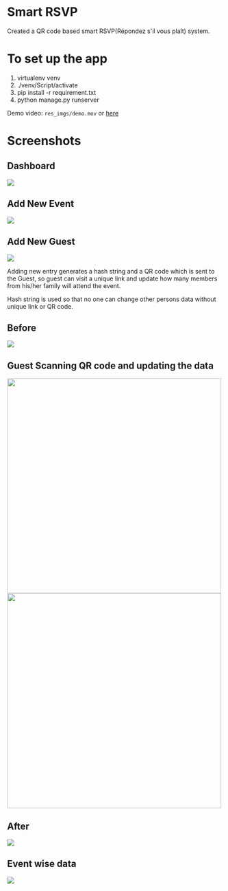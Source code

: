 # Smart RSVP
 Created a QR code based smart RSVP(Répondez s'il vous plaît) system.

# To set up the app
1. virtualenv venv
2. ./venv/Script/activate
3. pip install -r requirement.txt
4. python manage.py runserver

Demo video: ``` res_imgs/demo.mov ``` or <a href="https://github.com/Sitispeaks/Smart_RSVP/blob/main/res_imgs/demo.mov">here</a>

# Screenshots
## Dashboard
<img src="res_imgs/1.png">

## Add New Event
<img src="res_imgs/2.png">

## Add New Guest
<img src="res_imgs/3.png">

Adding new entry generates a hash string and a QR code which is sent to the Guest, so guest can visit a unique link and update how many members from his/her family will attend the event.

Hash string is used so that no one can change other persons data without unique link or QR code.

## Before
<img src="res_imgs/4.1.png">

## Guest Scanning QR code and updating the data
<img src="res_imgs/qrcode_hand.png" width="500"> <img src="res_imgs/guest.gif" height="500">

## After
<img src="res_imgs/4.2.png">

## Event wise data
<img src="res_imgs/5.png">
